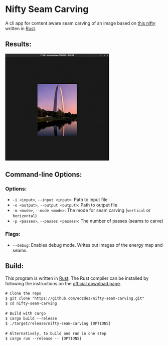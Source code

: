 # Nifty Seam Carving

A cli app for content aware seam carving of an image based
on [this nifty](http://nifty.stanford.edu/2015/hug-seam-carving/) written in [Rust](https://www.rust-lang.org).

## Results:

![](screenshots/nifty-seam-carving.gif)

## Command-line Options:

### Options:

- `-i <input>`, `--input <input>`: Path to input file
- `-o <output>`, `--output <output>`: Path to output file
- `-m <mode>`, `--mode <mode>`: The mode for seam carving (`vertical` or `horizontal`)
- `-p <passes>`, `--passes <passes>`: The number of passes (seams to carve)

### Flags:

- `--debug`:  Enables debug mode. Writes out images of the energy map and seams.

## Build:

This program is written in [Rust](https://www.rust-lang.org/). The Rust compiler can be installed by following the
instructions on the [official download page](https://www.rust-lang.org/tools/install).

```shell
# Clone the repo
$ git clone "https://github.com/edzdez/nifty-seam-carving.git"
$ cd nifty-seam-carving

# Build with cargo
$ cargo build --release
$ ./target/release/nifty-seam-carving {OPTIONS}

# Alternatively, to build and run in one step
$ cargo run --release -- {OPTIONS}
```